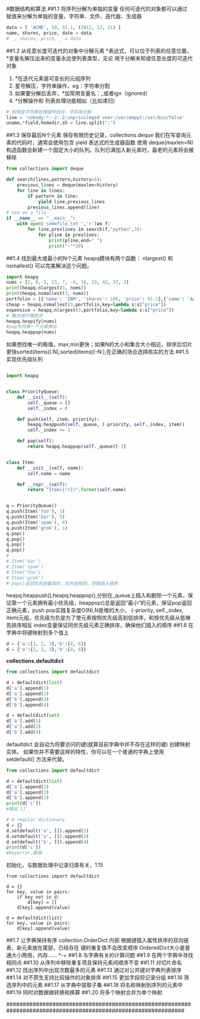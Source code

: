 #数据结构和算法
##1.1 将序列分解为单独的变量
任何可迭代的对象都可以通过 赋值来分解为单独的变量，字符串、文件、迭代器、生成器
```python
data = [ 'ACME', 50, 91.1, (2012, 12, 21) ] 
name, shares, price, date = data 
# _, shares, price, _ = data

```
##1.2 从任意长度可迭代的对象中分解元素
*表达式，可以位于列表的任意位置，*变量名解压出来的变量永远使列表类型，无论
用于分解未知或任意长度的可迭代对象
1. *在迭代元素是可变长的元组序列
2. 星号解压，字符串操作，eg：字符串分割
3. 如果要分解后丢弃，*加常用变量名：_或者ign（ignored）
4. *分解操作和 列表处理功能相似（比如递归）
```python
# 和特定字符串处理操作结合，字符串分割
line = 'nobody:*:-2:-2:unprivileged user:/var/empyt:/usr/bin/false'
uname,*field,homedir,sh = line.split(":")
```
##1.3 保存最后N个元素
保存有限历史记录，collections.deque
我们在写查询元素的代码时，通常会使用包含 yield 表达式的生成器函数
使用 deque(maxlen=N) 构造函数会新建一个固定大小的队列。队列已满加入新元素时，最老的元素将会被移除
```python
from collections import deque

def search(lines,pattern,history=5):
    previous_lines = deque(maxlen=history)
    for line in lines:
        if pattern in line:
            yield line,previous_lines
        previous_lines.append(line)
# use on a file
if __name__ == "__main__":
    with open('somefile.txt ','r')as f:
        for line,prevlines in search(f,"python",3):
            for pline in prevlines:
                print(pline,end=" ")
                print("-"*20)
```

##1.4 找到最大或最小的N个元素
heapq模块有两个函数： nlargest() 和 nsmallest() 可以完美解决这个问题。
```python
import heapq
nums = [1, 8, 2, 23, 7, -4, 18, 23, 42, 37, 2]
print(heapq.nlargest(3, nums))
print(heapq.nsmallest(3, nums))
portfolio = [{'name': 'IBM', 'shares': 100, 'price': 91.1},{'name': 'AAPL', 'shares': 50, 'price': 543.22}, {'name': 'FB', 'shares': 200, 'price': 21.09}, {'name': 'HPQ', 'shares': 35, 'price': 31.75}, {'name': 'YHOO', 'shares': 45, 'price': 16.35}, {'name': 'ACME', 'shares': 75, 'price': 115.65}]
cheap = heapq.nsmallest(3,portfolio,key=lambda s:s["price"])
expensive = heapq.nlargest(3,portfolio,key=lambda s:s["price"])
# 集合进行堆排序
heapq.heapify(nums)
#pop先将第一个元素弹出
heapq.heappop(nums)

```
如果想找唯一的极值，max,min更快；如果N的大小和集合大小相近，排序后切片更快sorted(items)[:N],sorted(items)[-N:],在正确的场合选择核实的方法
##1.5 实现优先级队列
```python

import heapq


class PriorityQueue:
    def __init__(self):
        self._queue = []
        self._index = 0

    def push(self, item, priority):
        heapq.heappush(self._queue, (-priority, self._index, item))
        self._index += 1

    def pop(self):
        return heapq.heappop(self._queue)[-1]


class Item:
    def __init__(self, name):
        self.name = name

    def __repr__(self):
        return "Item({!r})".format(self.name)


q = PriorityQueue()
q.push(Item('foo'), 1)
q.push(Item('bar'), 5)
q.push(Item('spam'), 4)
q.push(Item('grok'), 1)
q.pop()
q.pop()
q.pop()
q.pop()
# 
# Item('bar')
# Item('spam')
# Item('foo')
# Item('grok')
# pop()返回优先级最高的，优先级相同，则按插入顺序
```
heapq.heappush(),heapq.heappop(),分别在_queue上插入和删除一个元素，保证第一个元素拥有最小优先级，heappop()总是返回“最小”的元素，保证pop返回正确元素，push pop实践复杂度O(N),N是堆的大小，
(-priority, self._index, item)元组，优先级为负是为了使元素按照优先级高到低排序，和按优先级从低祷告排序相反
index变量保证同优先级元素正确排序，确保他们插入的顺序
##1.6 在字典中将键映射到多个值上
```python
d = {'a':[1, 2, 3],'b':[4, 6]}
d = {'a':{1, 2, 3},'b':{4, 6}}
```
**collections.defaultdict**
```python
from collections import defaultdict

d = defaultdict(list)
d['a'].append(1)
d['a'].append(2)
d['b'].append(3)
d['b'].append(4)

d = defaultdict(set)
d['a'].add(1)
d['a'].add(2)
d['b'].add(4)
```
defaultdict 会自动为将要访问的键(就算目前字典中并不存在这样的键) 创建映射实体。 如果你并不需要这样的特性，你可以在一个普通的字典上使用 setdefault() 方法来代替。
```python
from collections import defaultdict

d = defaultdict(list)
d['a'].append(1)
d['a'].append(2)
d['b'].append(3)
print(d['c'])
#输出 []

# A regular dictionary
d = {}
d.setdefault('a', []).append(1)
d.setdefault('a', []).append(2)
d.setdefault('b', []).append(4)
print(d['c'])
#keyerror,报错
```

初始化，与数据处理中记录归类有关，1.15
```
from collections import defaultdict

d = {} 
for key, value in pairs:    
    if key not in d:        
        d[key] = []    
    d[key].append(value)

d = defaultdict(list)
for key, value in pairs:   
    d[key].append(value)
```

##1.7 让字典保持有序
collection.OrderDict
内部 根据键插入属性排序的双向链表，新元素放在尾部，已经存在 键的重复值不会改变顺序
OrderedDict大小是普通大小两倍，内存…… *-+
##1.8 与字典有关的计算问题
##1.9 在两个字典中寻找相同点
##1.10 从序列中移除重复项且保持元素间顺序不变
##1.11 对切片命名
##1.12 找出序列中出现次数最多的元素
##1.13 通过对公共键对字典列表排序
##1.14 对不原生支持比较操作的对象排序
##1.15 更加字段将记录分组
##1.16 筛选序列中的元素
##1.17 从字典中提取子集
##1.18 将名称映射到序列的元素中
##1.19 同时对数据做转换和换算
##1.20 将多个映射合并为单个映射


##############################################################################################################